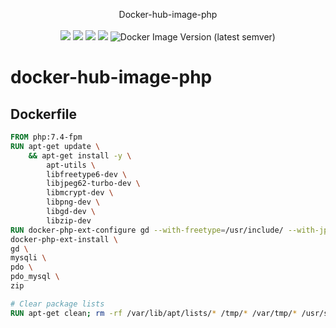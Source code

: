 <p align = "center">
Docker-hub-image-php
<br><br>
<img src="https://img.shields.io/docker/cloud/automated/tangcuyu/php?style=flat-square">
<img src="https://img.shields.io/docker/cloud/build/tangcuyu/php?style=flat-square">
<img src="https://img.shields.io/docker/pulls/tangcuyu/php.svg?style=flat-square">
<img src="https://img.shields.io/docker/v/tangcuyu/php?sort=date&style=flat-square">
<img alt="Docker Image Version (latest semver)" src="https://img.shields.io/docker/v/tangcuyu/php?sort=semver&style=flat-square">
</p>

# docker-hub-image-php

## Dockerfile

```Dockerfile
FROM php:7.4-fpm
RUN apt-get update \
    && apt-get install -y \
        apt-utils \
        libfreetype6-dev \
        libjpeg62-turbo-dev \
        libmcrypt-dev \
        libpng-dev \
        libgd-dev \
        libzip-dev
RUN docker-php-ext-configure gd --with-freetype=/usr/include/ --with-jpeg=/usr/include/ && \
docker-php-ext-install \
gd \
mysqli \
pdo \
pdo_mysql \
zip 

# Clear package lists
RUN apt-get clean; rm -rf /var/lib/apt/lists/* /tmp/* /var/tmp/* /usr/share/doc/*
```

